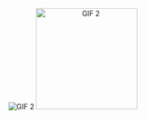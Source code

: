 <p align="center">
  <img src="https://i.giphy.com/media/v1.Y2lkPTc5MGI3NjExamU1M2p1a3dzeGZra2FzaDQ0MGFrYTdtZWp3Yzg1Z3M4YTI0aGI0dSZlcD12MV9pbnRlcm5hbF9naWZfYnlfaWQmY3Q9Zw/26u4nJPf0JtQPdStq/giphy.gif" alt="GIF 2"/> 
  <img src="https://i.gifer.com/XOsa.gif" alt="GIF 2" width="200"/> 
  </p>

  
<!--
**safarxe/safarxe** is a ✨ _special_ ✨ repository because its `README.md` (this file) appears on your GitHub profile.

Here are some ideas to get you started:

- 🔭 I’m currently working on ...
- 🌱 I’m currently learning ...
- 👯 I’m looking to collaborate on ...
- 🤔 I’m looking for help with ...
- 💬 Ask me about ...
- 📫 How to reach me: ...
- 😄 Pronouns: ...
- ⚡ Fun fact: ...
-->
